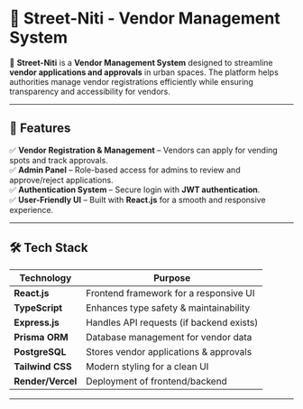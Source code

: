 # 🏪 Street-Niti - Vendor Management System

🚀 **Street-Niti** is a **Vendor Management System** designed to streamline **vendor applications and approvals** in urban spaces. The platform helps authorities manage vendor registrations efficiently while ensuring transparency and accessibility for vendors.

---

## 📜 Features  
✅ **Vendor Registration & Management** – Vendors can apply for vending spots and track approvals.  
✅ **Admin Panel** – Role-based access for admins to review and approve/reject applications.  
✅ **Authentication System** – Secure login with **JWT authentication**.  
✅ **User-Friendly UI** – Built with **React.js** for a smooth and responsive experience.  

---

## 🛠️ Tech Stack  
| Technology  | Purpose |
|-------------|---------|
| **React.js** | Frontend framework for a responsive UI |
| **TypeScript** | Enhances type safety & maintainability |
| **Express.js** | Handles API requests (if backend exists) |
| **Prisma ORM** | Database management for vendor data |
| **PostgreSQL** | Stores vendor applications & approvals |
| **Tailwind CSS** | Modern styling for a clean UI |
| **Render/Vercel** | Deployment of frontend/backend |

---


